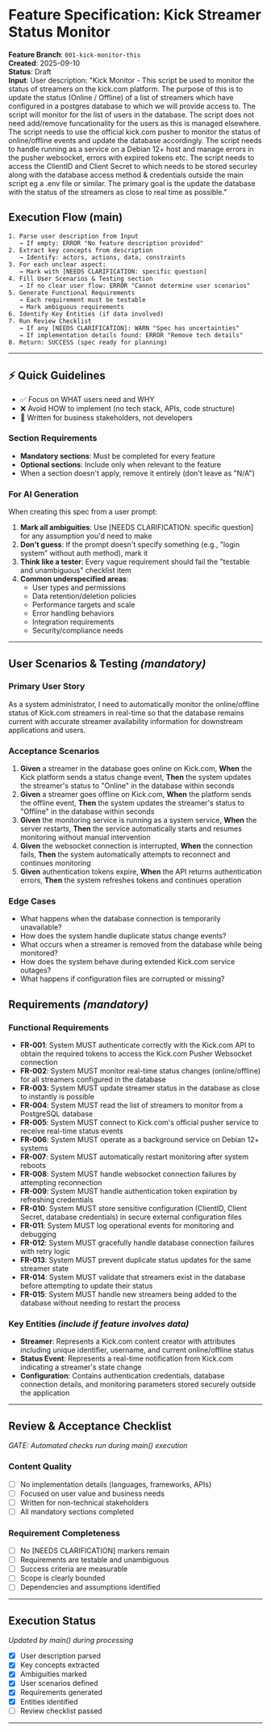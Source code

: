 # Feature Specification: Kick Streamer Status Monitor

**Feature Branch**: `001-kick-monitor-this`  
**Created**: 2025-09-10  
**Status**: Draft  
**Input**: User description: "Kick Monitor - This script be used to monitor the status of streamers on the kick.com platform. The purpose of this is to update the status (Online / Offline) of a list of streamers which have configured in a postgres database to which we will provide access to. The script will monitor for the list of users in the database. The script does not need add/remove funcationality for the users as this is managed elsewhere. The script needs to use the official kick.com pusher to monitor the status of online/offline events and update the database accordingly. The script needs to handle running as a service on a Debian 12+ host and manage errors in the pusher websocket, errors with expired tokens etc. The script needs to access  the ClientID and Client Secret to which needs to be stored securley along with the database access method & credentials outside the main script eg a .env file or similar. The primary goal is the update the database with the status of the streamers as close to real time as possible."

## Execution Flow (main)
```
1. Parse user description from Input
   → If empty: ERROR "No feature description provided"
2. Extract key concepts from description
   → Identify: actors, actions, data, constraints
3. For each unclear aspect:
   → Mark with [NEEDS CLARIFICATION: specific question]
4. Fill User Scenarios & Testing section
   → If no clear user flow: ERROR "Cannot determine user scenarios"
5. Generate Functional Requirements
   → Each requirement must be testable
   → Mark ambiguous requirements
6. Identify Key Entities (if data involved)
7. Run Review Checklist
   → If any [NEEDS CLARIFICATION]: WARN "Spec has uncertainties"
   → If implementation details found: ERROR "Remove tech details"
8. Return: SUCCESS (spec ready for planning)
```

---

## ⚡ Quick Guidelines
- ✅ Focus on WHAT users need and WHY
- ❌ Avoid HOW to implement (no tech stack, APIs, code structure)
- 👥 Written for business stakeholders, not developers

### Section Requirements
- **Mandatory sections**: Must be completed for every feature
- **Optional sections**: Include only when relevant to the feature
- When a section doesn't apply, remove it entirely (don't leave as "N/A")

### For AI Generation
When creating this spec from a user prompt:
1. **Mark all ambiguities**: Use [NEEDS CLARIFICATION: specific question] for any assumption you'd need to make
2. **Don't guess**: If the prompt doesn't specify something (e.g., "login system" without auth method), mark it
3. **Think like a tester**: Every vague requirement should fail the "testable and unambiguous" checklist item
4. **Common underspecified areas**:
   - User types and permissions
   - Data retention/deletion policies  
   - Performance targets and scale
   - Error handling behaviors
   - Integration requirements
   - Security/compliance needs

---

## User Scenarios & Testing *(mandatory)*

### Primary User Story
As a system administrator, I need to automatically monitor the online/offline status of Kick.com streamers in real-time so that the database remains current with accurate streamer availability information for downstream applications and users.

### Acceptance Scenarios
1. **Given** a streamer in the database goes online on Kick.com, **When** the Kick platform sends a status change event, **Then** the system updates the streamer's status to "Online" in the database within seconds
2. **Given** a streamer goes offline on Kick.com, **When** the platform sends the offline event, **Then** the system updates the streamer's status to "Offline" in the database within seconds
3. **Given** the monitoring service is running as a system service, **When** the server restarts, **Then** the service automatically starts and resumes monitoring without manual intervention
4. **Given** the websocket connection is interrupted, **When** the connection fails, **Then** the system automatically attempts to reconnect and continues monitoring
5. **Given** authentication tokens expire, **When** the API returns authentication errors, **Then** the system refreshes tokens and continues operation

### Edge Cases
- What happens when the database connection is temporarily unavailable?
- How does the system handle duplicate status change events?
- What occurs when a streamer is removed from the database while being monitored?
- How does the system behave during extended Kick.com service outages?
- What happens if configuration files are corrupted or missing?

## Requirements *(mandatory)*

### Functional Requirements
- **FR-001**: System MUST authenticate correctly with the Kick.com API to obtain the required tokens to access the Kick.com Pusher Websocket connection
- **FR-002**: System MUST monitor real-time status changes (online/offline) for all streamers configured in the database
- **FR-003**: System MUST update streamer status in the database as close to instantly is possible
- **FR-004**: System MUST read the list of streamers to monitor from a PostgreSQL database
- **FR-005**: System MUST connect to Kick.com's official pusher service to receive real-time status events
- **FR-006**: System MUST operate as a background service on Debian 12+ systems
- **FR-007**: System MUST automatically restart monitoring after system reboots
- **FR-008**: System MUST handle websocket connection failures by attempting reconnection
- **FR-009**: System MUST handle authentication token expiration by refreshing credentials
- **FR-010**: System MUST store sensitive configuration (ClientID, Client Secret, database credentials) in secure external configuration files
- **FR-011**: System MUST log operational events for monitoring and debugging
- **FR-012**: System MUST gracefully handle database connection failures with retry logic
- **FR-013**: System MUST prevent duplicate status updates for the same streamer state
- **FR-014**: System MUST validate that streamers exist in the database before attempting to update their status
- **FR-015**: System MUST handle new streamers being added to the database without needing to restart the process

### Key Entities *(include if feature involves data)*
- **Streamer**: Represents a Kick.com content creator with attributes including unique identifier, username, and current online/offline status
- **Status Event**: Represents a real-time notification from Kick.com indicating a streamer's state change
- **Configuration**: Contains authentication credentials, database connection details, and monitoring parameters stored securely outside the application

---

## Review & Acceptance Checklist
*GATE: Automated checks run during main() execution*

### Content Quality
- [ ] No implementation details (languages, frameworks, APIs)
- [ ] Focused on user value and business needs
- [ ] Written for non-technical stakeholders
- [ ] All mandatory sections completed

### Requirement Completeness
- [ ] No [NEEDS CLARIFICATION] markers remain
- [ ] Requirements are testable and unambiguous  
- [ ] Success criteria are measurable
- [ ] Scope is clearly bounded
- [ ] Dependencies and assumptions identified

---

## Execution Status
*Updated by main() during processing*

- [x] User description parsed
- [x] Key concepts extracted
- [x] Ambiguities marked
- [x] User scenarios defined
- [x] Requirements generated
- [x] Entities identified
- [ ] Review checklist passed

---
